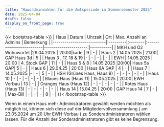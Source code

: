 ```yaml
---
title: "Hausadminwahlen für die Amtsperiode im Sommersemester 2025"
date: 2025-04-04
draft: false
display_on_front_page: true
---
```


{{< bootstrap-table >}}
| Haus                      | Datum    | Uhrzeit | Ort                      | Max. Anzahl an Admins | Bemerkung |
|---------------------------|:---------|:--------|:-------------------------|----------------------:|-----------|
| MKH und O2 Wohnwürfel     |29.04.2025 | 20:00|kade    | 9                     |     -      |
| Haus 2                    | 14.05.2025 | 21:00| GAP Haus 3d             |   5      |
| Haus 3 , 17, 18 & 19                  |- | -  | - |                   |   -        |
| EWH                       | 14.05.2025         | 20:00      | 4. Stock GAP                              | 11                    |    -       |
| Haus 5 & 8              | 14.05.2025    |20:00|               Haus 5a GAP| 5                     |     -      |
| Haus 6                    | 29.04.25   |   20:00  |    Haus 6A GAP                             | 4                     |    -       |
| Haus 7                    | 14.05.2025       |-  |     -                           | 5                     |    -       |
| HSH (Grünes Haus, Haus 9) |   -       |    -     |           -               |          -             |     -      |
| Haus 10      |  -     |    -      |              -                               | -                    |    -       |
| Blaues Haus (Haus 11)     | 15.05.2025  |   20:00|   EWH Vorbau  |  13                 |      -     |
| Oranges Haus (Haus 12)    |  -        |     -    |          -                |             -          |     -      |
| Rotes Haus (Haus 13)      |    -      |    -     |             -             |            -           |      -     |
| Haus 14                   | 15.04.25 | 20:00 |      GAP Haus 14                     | 7                    |    -       |
| Max-Bill                  |    -    | -  | -                                   | 8                     |      -     |
{{< /bootstrap-table >}}
&nbsp;

Wenn in einem Haus mehr Administratoren gewählt werden möchten als möglich ist, können sich diese auf der
Mitgliedervollversammlung ( am 23.05.2024 um 20 Uhr EWH-Vorbau ) zu Sonderadministratoren wählen lassen. Für die Anzahl der Sonderadministratoren gibt es keine
Begrenzung.
